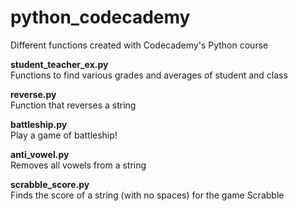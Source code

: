 # python_codecademy
Different functions created with Codecademy's Python course

<p>
<b>student_teacher_ex.py</b><br>
Functions to find various grades and averages of student and class
</p>

<p>
<b>reverse.py</b><br>
Function that reverses a string
</p>

<p>
<b>battleship.py</b><br>
Play a game of battleship!
</p>

<p>
<b>anti_vowel.py</b><br>
Removes all vowels from a string
</p>

<p>
<b>scrabble_score.py</b><br>
Finds the score of a string (with no spaces) for the game Scrabble
</p>
